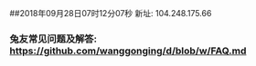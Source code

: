 ##2018年09月28日07时12分07秒 新址: 104.248.175.66
### 兔友常见问题及解答: https://github.com/wanggonging/d/blob/w/FAQ.md
